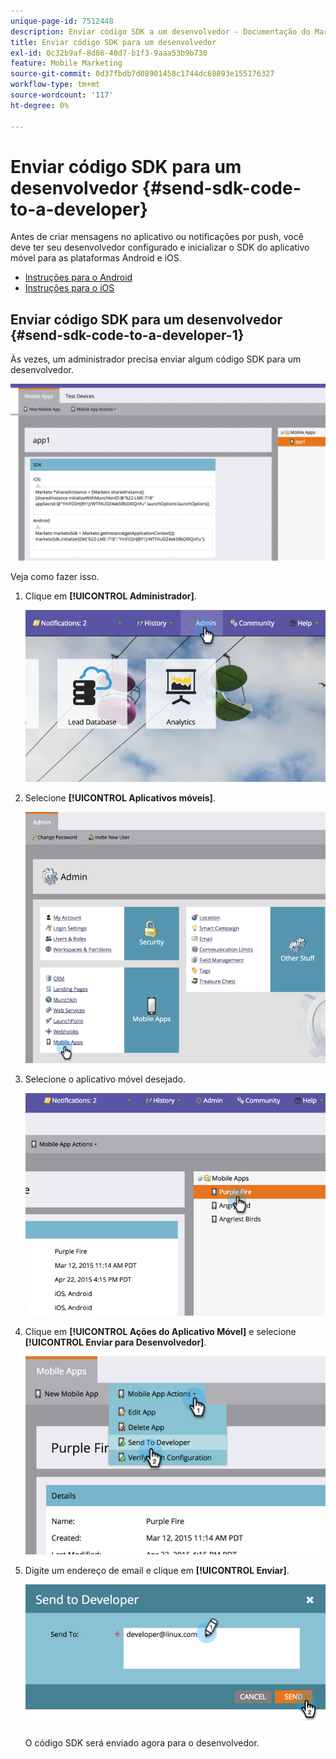 ```yaml
---
unique-page-id: 7512448
description: Enviar código SDK a um desenvolvedor - Documentação do Marketo - Documentação do produto
title: Enviar código SDK para um desenvolvedor
exl-id: 0c32b9af-8d86-40d7-b1f3-9aaa53b9b730
feature: Mobile Marketing
source-git-commit: 0d37fbdb7d08901458c1744dc68893e155176327
workflow-type: tm+mt
source-wordcount: '117'
ht-degree: 0%

---
```


# Enviar código SDK para um desenvolvedor {#send-sdk-code-to-a-developer}

Antes de criar mensagens no aplicativo ou notificações por push, você deve ter seu desenvolvedor configurado e inicializar o SDK do aplicativo móvel para as plataformas Android e iOS.

* [Instruções para o Android](https://experienceleague.adobe.com/pt-br/docs/marketo-developer/marketo/mobile/installation#how-to-install-marketo-sdk-on-android)
* [Instruções para o iOS](https://experienceleague.adobe.com/pt-br/docs/marketo-developer/marketo/mobile/installation#how-to-install-marketo-sdk-on-ios)

## Enviar código SDK para um desenvolvedor {#send-sdk-code-to-a-developer-1}

Às vezes, um administrador precisa enviar algum código SDK para um desenvolvedor.

![](assets/image2016-3-9-16-3a24-3a14.png)

Veja como fazer isso.

1. Clique em **[!UICONTROL Administrador]**.

   ![](assets/image2015-4-22-16-3a12-3a32.png)

1. Selecione **[!UICONTROL Aplicativos móveis]**.

   ![](assets/image2015-4-22-16-3a14-3a29.png)

1. Selecione o aplicativo móvel desejado.

   ![](assets/image2015-4-22-16-3a33-3a19.png)

1. Clique em **[!UICONTROL Ações do Aplicativo Móvel]** e selecione **[!UICONTROL Enviar para Desenvolvedor]**.

   ![](assets/image2015-4-22-17-3a13-3a30.png)

1. Digite um endereço de email e clique em **[!UICONTROL Enviar]**.

   ![](assets/image2015-4-22-18-3a51-3a54.png)

   O código SDK será enviado agora para o desenvolvedor.
